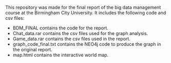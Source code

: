 This repository was made for the final report of the big data management course at the Birmingham City University. It includes the following code and csv files:

- BDM_FINAL contains the code for the report.
- Chat_data.rar contains the csv files used for the graph analysis.
- Game_data.rar contains the csv files used in the report.
- graph_code_final.txt contains the NEO4j code to produce the graph in the original report.
- map.html contains the interactive world map.
